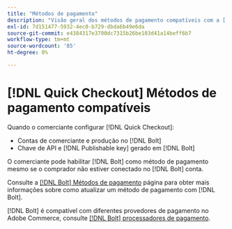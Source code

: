 ```yaml
---
title: "Métodos de pagamento"
description: "Visão geral dos métodos de pagamento compatíveis com a [!DNL Quick Checkout] para extensão do Adobe Commerce."
exl-id: 7d151477-5932-4ec0-b729-dbda6b49e6da
source-git-commit: e4384317e3700dc7315b26be103d41a14beff6b7
workflow-type: tm+mt
source-wordcount: '85'
ht-degree: 0%

---
```


# [!DNL Quick Checkout] Métodos de pagamento compatíveis

Quando o comerciante configurar [!DNL Quick Checkout]:

- Contas de comerciante e produção no [!DNL Bolt]
- Chave de API e [!DNL Publishable key] gerado em [!DNL Bolt]

O comerciante pode habilitar [!DNL Bolt] como método de pagamento mesmo se o comprador não estiver conectado no [!DNL Bolt] conta.

Consulte a [[!DNL Bolt] Métodos de pagamento](https://help.bolt.com/shoppers/guides/checkout/update-payment-method) página para obter mais informações sobre como atualizar um método de pagamento com [!DNL Bolt].

[!DNL Bolt] é compatível com diferentes provedores de pagamento no Adobe Commerce, consulte [[!DNL Bolt] processadores de pagamento](https://help.bolt.com/connectors/payment-processors/).
